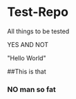 Test-Repo
=========

All things to be tested

YES AND NOT

"Hello World"

##This is that
### NO man so fat
